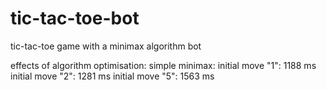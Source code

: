 # tic-tac-toe-bot
 tic-tac-toe game with a minimax algorithm bot

 effects of algorithm optimisation:
 simple minimax:
 initial move "1": 1188 ms
 initial move "2": 1281 ms
 initial move "5": 1563 ms
